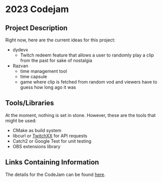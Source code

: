 # 2023 Codejam

## Project Description

Right now, here are the current ideas for this project:
 - dydevx
   - Twitch redeem feature that allows a user to randomly play a clip from the past for sake of nostalgia
 - Razvan
    - time management tool
    - time capsule
    - game where clip is fetched from random vod and viewers have to guess how long ago it was

## Tools/Libraries
At the moment, nothing is set in stone. However, these are the tools that might be used:
 - CMake as build system
 - libcurl or [TwitchXX](https://github.com/burannah/TwitchXX) for API requests
 - Catch2 or Google Test for unit testing
 - OBS extensions library

## Links Containing Information
The details for the CodeJam can be found [here](https://codejam.timeenjoyed.dev/).
